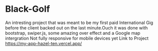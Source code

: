 # Black-Golf
An intresting project that was meant to be my first paid International Gig before the client backed out on the last minute.Ouch
it was done with bootstrap, swiper.js, some amazing over effect and a Google map intergration 
Not fully responsive for mobile devices yet
Link to Project
https://my-app-hazel-ten.vercel.app/
